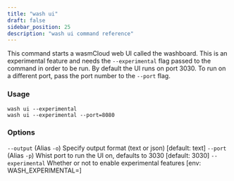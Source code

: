 ```yaml
---
title: "wash ui"
draft: false
sidebar_position: 25
description: "wash ui command reference"
--- 
```


<head>
  <meta name="robots" content="noindex">
</head>

This command starts a wasmCloud web UI called the washboard. This is an experimental feature and needs the `--experimental` flag passed to the command in order to be run. By default the UI runs on port 3030. To run on a different port, pass the port number to the `--port` flag.

### Usage
```
wash ui --experimental
wash ui --experimental --port=8080
```

### Options
`--output` (Alias `-o`) Specify output format (text or json) [default: text]
`--port` (Alias `-p`) Whist port to run the UI on, defaults to 3030 [default: 3030]
`--experimental` Whether or not to enable experimental features [env: WASH_EXPERIMENTAL=]